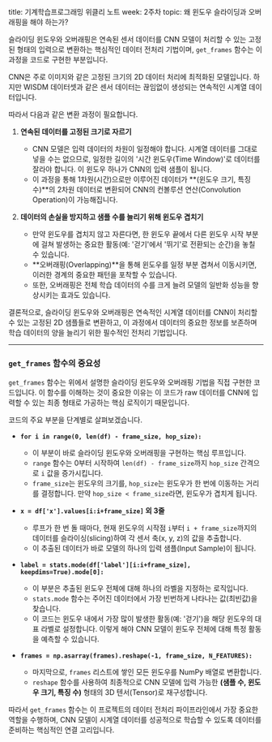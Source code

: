 title: 기계학습프로그래밍 위클리 노트
week: 2주차
topic: 왜 윈도우 슬라이딩과 오버래핑을 해야 하는가?

슬라이딩 윈도우와 오버래핑은 연속된 센서 데이터를 CNN 모델이 처리할 수 있는 고정된 형태의 입력으로 변환하는 핵심적인 데이터 전처리 기법이며, `get_frames` 함수는 이 과정을 코드로 구현한 부분입니다.

CNN은 주로 이미지와 같은 고정된 크기의 2D 데이터 처리에 최적화된 모델입니다. 하지만 WISDM 데이터셋과 같은 센서 데이터는 끊임없이 생성되는 연속적인 시계열 데이터입니다.

따라서 다음과 같은 변환 과정이 필요합니다.

1.  **연속된 데이터를 고정된 크기로 자르기**
    * CNN 모델은 입력 데이터의 차원이 일정해야 합니다. 시계열 데이터를 그대로 넣을 수는 없으므로, 일정한 길이의 '시간 윈도우(Time Window)'로 데이터를 잘라야 합니다. 이 윈도우 하나가 CNN의 입력 샘플이 됩니다.
    * 이 과정을 통해 1차원(시간)으로만 이루어진 데이터가 **(윈도우 크기, 특징 수)**의 2차원 데이터로 변환되어 CNN의 컨볼루션 연산(Convolution Operation)이 가능해집니다.

2.  **데이터의 손실을 방지하고 샘플 수를 늘리기 위해 윈도우 겹치기**
    * 만약 윈도우를 겹치지 않고 자른다면, 한 윈도우 끝에서 다른 윈도우 시작 부분에 걸쳐 발생하는 중요한 활동(예: '걷기'에서 '뛰기'로 전환되는 순간)을 놓칠 수 있습니다.
    * **오버래핑(Overlapping)**을 통해 윈도우를 일정 부분 겹쳐서 이동시키면, 이러한 경계의 중요한 패턴을 포착할 수 있습니다.
    * 또한, 오버래핑은 전체 학습 데이터의 수를 크게 늘려 모델의 일반화 성능을 향상시키는 효과도 있습니다.

결론적으로, 슬라이딩 윈도우와 오버래핑은 연속적인 시계열 데이터를 CNN이 처리할 수 있는 고정된 2D 샘플들로 변환하고, 이 과정에서 데이터의 중요한 정보를 보존하며 학습 데이터의 양을 늘리기 위한 필수적인 전처리 기법입니다.

---

### **`get_frames` 함수의 중요성**

`get_frames` 함수는 위에서 설명한 슬라이딩 윈도우와 오버래핑 기법을 직접 구현한 코드입니다. 이 함수를 이해하는 것이 중요한 이유는 이 코드가 raw 데이터를 CNN에 입력할 수 있는 최종 형태로 가공하는 핵심 로직이기 때문입니다.

코드의 주요 부분을 단계별로 살펴보겠습니다.

* **`for i in range(0, len(df) - frame_size, hop_size):`**
    * 이 부분이 바로 슬라이딩 윈도우와 오버래핑을 구현하는 핵심 루프입니다.
    * `range` 함수는 0부터 시작하여 `len(df) - frame_size`까지 `hop_size` 간격으로 `i` 값을 증가시킵니다.
    * `frame_size`는 윈도우의 크기를, `hop_size`는 윈도우가 한 번에 이동하는 거리를 결정합니다. 만약 `hop_size < frame_size`라면, 윈도우가 겹치게 됩니다.

* **`x = df['x'].values[i:i+frame_size]` 외 3줄**
    * 루프가 한 번 돌 때마다, 현재 윈도우의 시작점 `i`부터 `i + frame_size`까지의 데이터를 슬라이싱(slicing)하여 각 센서 축(x, y, z)의 값을 추출합니다.
    * 이 추출된 데이터가 바로 모델의 하나의 입력 샘플(Input Sample)이 됩니다.

* **`label = stats.mode(df['label'][i:i+frame_size], keepdims=True).mode[0]:`**
    * 이 부분은 추출된 윈도우 전체에 대해 하나의 라벨을 지정하는 로직입니다.
    * `stats.mode` 함수는 주어진 데이터에서 가장 빈번하게 나타나는 값(최빈값)을 찾습니다.
    * 이 코드는 윈도우 내에서 가장 많이 발생한 활동(예: '걷기')을 해당 윈도우의 대표 라벨로 설정합니다. 이렇게 해야 CNN 모델이 윈도우 전체에 대해 특정 활동을 예측할 수 있습니다.

* **`frames = np.asarray(frames).reshape(-1, frame_size, N_FEATURES):`**
    * 마지막으로, `frames` 리스트에 쌓인 모든 윈도우를 NumPy 배열로 변환합니다.
    * `reshape` 함수를 사용하여 최종적으로 CNN 모델에 입력 가능한 **(샘플 수, 윈도우 크기, 특징 수)** 형태의 3D 텐서(Tensor)로 재구성합니다.

따라서 `get_frames` 함수는 이 프로젝트의 데이터 전처리 파이프라인에서 가장 중요한 역할을 수행하며, CNN 모델이 시계열 데이터를 성공적으로 학습할 수 있도록 데이터를 준비하는 핵심적인 연결 고리입니다.
